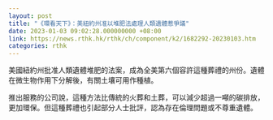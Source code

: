 ```yaml
---
layout: post
title: "《環看天下》：美紐約州准以堆肥法處理人類遺體惹爭議"
date: 2023-01-03 09:02:28.000000000 +08:00
link: https://news.rthk.hk/rthk/ch/component/k2/1682292-20230103.htm
categories: rthk
---
```


美國紐約州批准人類遺體堆肥的法案，成為全美第六個容許這種葬禮的州份。遺體在微生物作用下分解後，有關土壤可用作種植。

推出服務的公司說，這種方法比傳統的火葬和土葬，可以減少超過一噸的碳排放，更加環保。但這種葬禮也引起部分人士批評，認為存在倫理問題或不尊重遺體。
